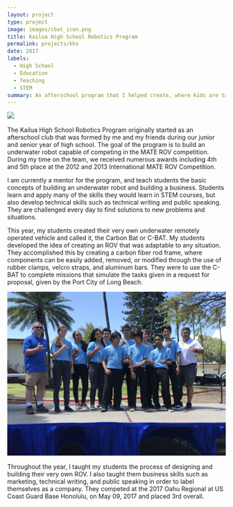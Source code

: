 ```yaml
---
layout: project
type: project
image: images/cbat_icon.png
title: Kailua High School Robotics Program
permalink: projects/khs
date: 2017
labels:
  - High School
  - Education
  - Teaching
  - STEM
summary: An afterschool program that I helped create, where kids are taught the basic concepts of underwater robotics.
---
```


<img class="ui medium right floated rounded image" src="../images/cbat.png">

The Kailua High School Robotics Program originally started as an afterschool club that was formed by me and my friends during our junior and senior year of high school.  The goal of the program is to build an underwater robot capable of competing in the MATE ROV competition.  During my time on the team, we received numerous awards including 4th and 5th place at the 2012 and 2013 International MATE ROV Competition.

I am currently a mentor for the program, and teach students the basic concepts of building an underwater robot and building a business.  Students learn and apply many of the skills they would learn in STEM courses, but also develop technical skills such as technical writing and public speaking.  They are challenged every day to find solutions to new problems and situations.

This year, my students created their very own underwater remotely operated vehicle and called it, the Carbon Bat or C-BAT.  My students developed the idea of creating an ROV that was adaptable to any situation.  They accomplished this by creating a carbon fiber rod frame, where components can be easily added, removed, or modified through the use of rubber clamps, velcro straps, and aluminum bars.  They were to use the C-BAT to complete missions that simulate the tasks given in a request for proposal, given by the Port City of Long Beach.

<img class="ui medium left floated rounded image" src="../images/smrs_2017.JPG">

Throughout the year, I taught my students the process of designing and building their very own ROV.  I also taught them business skills such as marketing, technical writing, and public speaking in order to label themselves as a company.  They competed at the 2017 Oahu Regional at US Coast Guard Base Honolulu, on May 09, 2017 and placed 3rd overall.  
